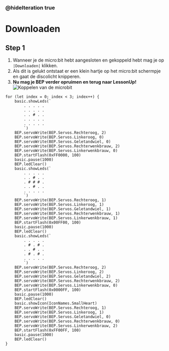 ### @hideIteration true

# Downloaden

## Step 1
1. Wanneer je de micro:bit hebt aangesloten en gekoppeld hebt mag je op ``|Downloaden|`` klikken.
2. Als dit is gelukt ontstaat er een klein hartje op het micro:bit schermpje en gaat de discolicht knipperen.
3. **Nu mag je BEP verder opruimen en terug naar LessonUp!**
![Koppelen van de microbit](https://s4.gifyu.com/images/BEP-microbit-koppelen-2.gif)
```template
for (let index = 0; index < 3; index++) {
    basic.showLeds(`
        . . . . .
        . . . . .
        . . # . .
        . . . . .
        . . . . .
        `)
    BEP.servoWrite(BEP.Servos.Rechteroog, 2)
    BEP.servoWrite(BEP.Servos.Linkeroog, 0)
    BEP.servoWrite(BEP.Servos.Geletandwiel, 0)
    BEP.servoWrite(BEP.Servos.Rechterwenkbrauw, 2)
    BEP.servoWrite(BEP.Servos.Linkerwenkbrauw, 0)
    BEP.startFlash(0xFF0000, 100)
    basic.pause(1000)
    BEP.ledClear()
    basic.showLeds(`
        . . . . .
        . . # . .
        . # # # .
        . . # . .
        . . . . .
        `)
    BEP.servoWrite(BEP.Servos.Rechteroog, 1)
    BEP.servoWrite(BEP.Servos.Linkeroog, 1)
    BEP.servoWrite(BEP.Servos.Geletandwiel, 1)
    BEP.servoWrite(BEP.Servos.Rechterwenkbrauw, 1)
    BEP.servoWrite(BEP.Servos.Linkerwenkbrauw, 1)
    BEP.startFlash(0x00FF00, 100)
    basic.pause(1000)
    BEP.ledClear()
    basic.showLeds(`
        . . . . .
        . # . # .
        . . # . .
        . # . # .
        . . . . .
        `)
    BEP.servoWrite(BEP.Servos.Rechteroog, 2)
    BEP.servoWrite(BEP.Servos.Linkeroog, 2)
    BEP.servoWrite(BEP.Servos.Geletandwiel, 2)
    BEP.servoWrite(BEP.Servos.Rechterwenkbrauw, 2)
    BEP.servoWrite(BEP.Servos.Linkerwenkbrauw, 0)
    BEP.startFlash(0x0000FF, 100)
    basic.pause(1000)
    BEP.ledClear()
    basic.showIcon(IconNames.SmallHeart)
    BEP.servoWrite(BEP.Servos.Rechteroog, 1)
    BEP.servoWrite(BEP.Servos.Linkeroog, 1)
    BEP.servoWrite(BEP.Servos.Geletandwiel, 0)
    BEP.servoWrite(BEP.Servos.Rechterwenkbrauw, 0)
    BEP.servoWrite(BEP.Servos.Linkerwenkbrauw, 2)
    BEP.startFlash(0xFF00FF, 100)
    basic.pause(1000)
    BEP.ledClear()
}
```